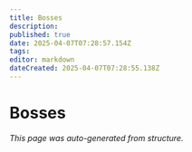 ```yaml
---
title: Bosses
description: 
published: true
date: 2025-04-07T07:28:57.154Z
tags: 
editor: markdown
dateCreated: 2025-04-07T07:28:55.138Z
---
```


# Bosses

*This page was auto-generated from structure.*